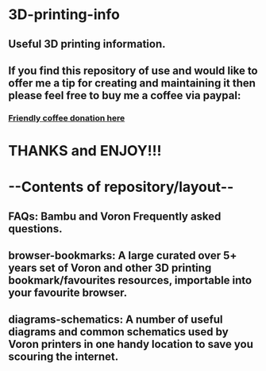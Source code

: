 # 3D-printing-info

## Useful 3D printing information.

## If you find this repository of use and would like to offer me a tip for creating and maintaining it then please feel free to buy me a coffee via paypal:

### [Friendly coffee donation here](https://www.paypal.com/donate/?hosted_button_id=R3DFLDWT2PFC4)

# THANKS and ENJOY!!!

# --Contents of repository/layout--

## FAQs: Bambu and Voron Frequently asked questions.
## browser-bookmarks: A large curated over 5+ years set of Voron and other 3D printing bookmark/favourites resources, importable into your favourite browser.
## diagrams-schematics: A number of useful diagrams and common schematics used by Voron printers in one handy location to save you scouring the internet.
